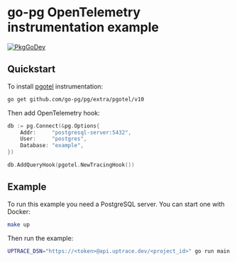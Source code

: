 # go-pg OpenTelemetry instrumentation example

[![PkgGoDev](https://pkg.go.dev/badge/github.com/go-pg/pg/extra/pgotel)](https://pkg.go.dev/github.com/go-pg/pg/extra/pgotel)

## Quickstart

To install [pgotel](https://github.com/go-pg/pg/tree/v10/extra/pgotel) instrumentation:

```bash
go get github.com/go-pg/pg/extra/pgotel/v10
```

Then add OpenTelemetry hook:

```go
db := pg.Connect(&pg.Options{
    Addr:     "postgresql-server:5432",
    User:     "postgres",
    Database: "example",
})

db.AddQueryHook(pgotel.NewTracingHook())
```

## Example

To run this example you need a PostgreSQL server. You can start one with Docker:

```bash
make up
```

Then run the example:

```bash
UPTRACE_DSN="https://<token>@api.uptrace.dev/<project_id>" go run main.go
```
